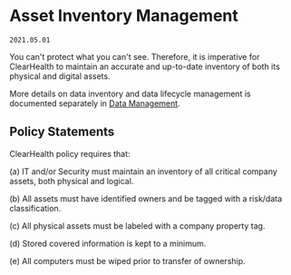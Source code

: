 # Asset Inventory Management

`2021.05.01`

You can't protect what you can't see.  Therefore, it is imperative for ClearHealth
to maintain an accurate and up-to-date inventory of both its physical and
digital assets.

More details on data inventory and data lifecycle management is documented
separately in [Data Management](data-mgmt.md).

## Policy Statements

ClearHealth policy requires that:

(a) IT and/or Security must maintain an inventory of all critical company
assets, both physical and logical.

(b) All assets must have identified owners and be tagged with a risk/data
classification.

(c) All physical assets must be labeled with a company property tag.

(d) Stored covered information is kept to a minimum.

(e) All computers must be wiped prior to transfer of ownership.